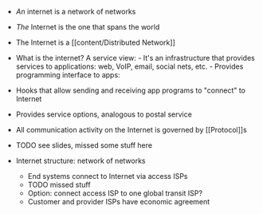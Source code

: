 - _An_ internet is a network of networks
- _The_ Internet is the one that spans the world
- The Internet is a [[content/Distributed Network]]

- What is the internet? A service view:
      -  It's an infrastructure that provides services to applications: web, VoIP, email, social nets, etc.
      - Provides programming interface to apps:

- Hooks that allow sending and receiving app programs to "connect" to Internet
- Provides service options, analogous to postal service

- All communication activity on the Internet is governed by [[Protocol]]s

- TODO see slides, missed some stuff here

- Internet structure: network of networks
    - End systems connect to Internet via access ISPs
    - TODO missed stuff
    - Option: connect access ISP to one global transit ISP?
    - Customer and provider ISPs have economic agreement
    
